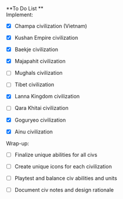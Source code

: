 **To Do List
              **                                 
Implement:                                               
- [X] Champa civilization (Vietnam)
          
- [X] Kushan Empire civilization
          
- [X] Baekje civilization
          
- [X] Majapahit civilization
          
- [ ] Mughals civilization
          
- [ ] Tibet civilization
          
- [X] Lanna Kingdom civilization
          
- [ ] Qara Khitai civilization
          
- [x] Goguryeo civilization
          
- [X] Ainu civilization

Wrap-up:          
- [ ] Finalize unique abilities for all civs
          
- [ ] Create unique icons for each civilization
          
- [ ] Playtest and balance civ abilities and units
          
 - [ ] Document civ notes and design rationale
